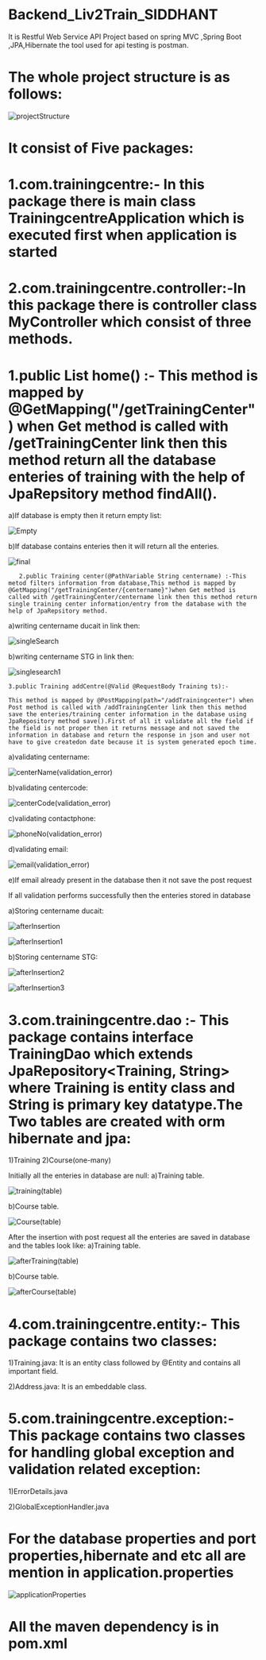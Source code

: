 # Backend_Liv2Train_SIDDHANT
It is Restful Web Service API Project based on spring MVC ,Spring Boot ,JPA,Hibernate
the tool used for api testing is postman.

# The whole project structure is as follows:

![projectStructure](https://user-images.githubusercontent.com/66818761/85326448-f12fa580-b4ea-11ea-812b-4a8b4f7ddfa3.png)

# It consist of Five packages:

# 1.com.trainingcentre:- In this package there is main class TrainingcentreApplication which is executed first when application is started

# 2.com.trainingcentre.controller:-In this package there is controller class MyController which consist of three methods.
 # 1.public List<Training> home() :- This method is mapped by @GetMapping("/getTrainingCenter") when Get method is called with /getTrainingCenter link then this method return all the database enteries of training with the help of JpaRepsitory method findAll().
  
  a)If database is empty then it return empty list:
  
 ![Empty](https://user-images.githubusercontent.com/66818761/85323002-e5d97b80-b4e4-11ea-8a36-765153b0819e.png)
 
  b)If database contains enteries then it will return all the enteries.
  
 ![final](https://user-images.githubusercontent.com/66818761/85323028-effb7a00-b4e4-11ea-8ce3-36617b1abc5a.png)
  
       2.public Training center(@PathVariable String centername) :-This metod filters information from database,This method is mapped by @GetMapping("/getTrainingCenter/{centername}")when Get method is called with /getTrainingCenter/centername link then this method return single training center information/entry from the database with the help of JpaRepsitory method.
  
  a)writing centername ducait in link then:
  
  ![singleSearch](https://user-images.githubusercontent.com/66818761/85323523-c2630080-b4e5-11ea-83d4-e7498ff07353.png)

  b)writing centername STG in link then:
  
  ![singlesearch1](https://user-images.githubusercontent.com/66818761/85323536-cabb3b80-b4e5-11ea-96ff-38a07f56b656.png)


    3.public Training addCentre(@Valid @RequestBody Training ts):-
    
    This method is mapped by @PostMapping(path="/addTrainingcenter") when Post method is called with /addTrainingCenter link then this method save the enteries/training center information in the database using JpaRepository method save().First of all it validate all the field if the field is not proper then it returns message and not saved the information in database and return the response in json and user not have to give createdon date because it is system generated epoch time.
    
  a)validating centername:
  
![centerName(validation_error)](https://user-images.githubusercontent.com/66818761/85360187-08e04b80-b536-11ea-9cfa-7fd1adb3dff9.png)

  
  b)validating centercode:
  
![centerCode(validation_error)](https://user-images.githubusercontent.com/66818761/85324120-e410b780-b4e6-11ea-9789-c3389eadc58c.png)

  c)validating contactphone:
  
![phoneNo(validation_error)](https://user-images.githubusercontent.com/66818761/85324132-ea069880-b4e6-11ea-8d38-9ddbdb049950.png)

  d)validating email:
  
![email(validation_error)](https://user-images.githubusercontent.com/66818761/85324146-eecb4c80-b4e6-11ea-8a68-275ecf0a3aee.png)

  e)If email already present in the database then it not save the post request
  
  If all validation performs successfully then the enteries stored in database
  
  a)Storing centername ducait:
  
  
![afterInsertion](https://user-images.githubusercontent.com/66818761/85324509-99436f80-b4e7-11ea-8488-1650abf03a71.png)


![afterInsertion1](https://user-images.githubusercontent.com/66818761/85324514-9d6f8d00-b4e7-11ea-92b3-ea273cef43a6.png)

  b)Storing centername STG:
  
![afterInsertion2](https://user-images.githubusercontent.com/66818761/85324525-a1031400-b4e7-11ea-91af-ddcf7cd476e8.png)

![afterInsertion3](https://user-images.githubusercontent.com/66818761/85324549-abbda900-b4e7-11ea-969b-15a421375c84.png)


# 3.com.trainingcentre.dao :- This package contains interface TrainingDao which  extends JpaRepository<Training, String> where Training is entity class and String is primary key datatype.The Two tables are created with orm hibernate and jpa:
 1)Training
 2)Course(one-many)
 
 Initially all the enteries in database are null:
 a)Training table.
 
 ![training(table)](https://user-images.githubusercontent.com/66818761/85325111-b462af00-b4e8-11ea-97bc-f16c75f37bc4.png)

 b)Course table.
 
 ![Course(table)](https://user-images.githubusercontent.com/66818761/85325128-ba589000-b4e8-11ea-9578-19d854f5874a.png)
 
 After the insertion with post request all the enteries are saved in database and the tables look like:
 a)Training table.
 
 
![afterTraining(table)](https://user-images.githubusercontent.com/66818761/85325138-c04e7100-b4e8-11ea-85dd-0d2722fe77f4.png)

 b)Course table.
 
![afterCourse(table)](https://user-images.githubusercontent.com/66818761/85325148-c5132500-b4e8-11ea-9679-9a8b5e726c81.png)

 # 4.com.trainingcentre.entity:- This package contains two classes:
 
 1)Training.java: It is an entity class followed by @Entity and contains all important field.
 
 2)Address.java: It is an embeddable class.
 
 # 5.com.trainingcentre.exception:- This package contains two classes for handling global exception and validation related exception:
 
 1)ErrorDetails.java
 
 2)GlobalExceptionHandler.java

# For the database properties and port properties,hibernate and etc all are mention in application.properties

![applicationProperties](https://user-images.githubusercontent.com/66818761/85326211-8c744b00-b4ea-11ea-98a4-981ae0c7b001.png)

# All the maven dependency is in pom.xml
